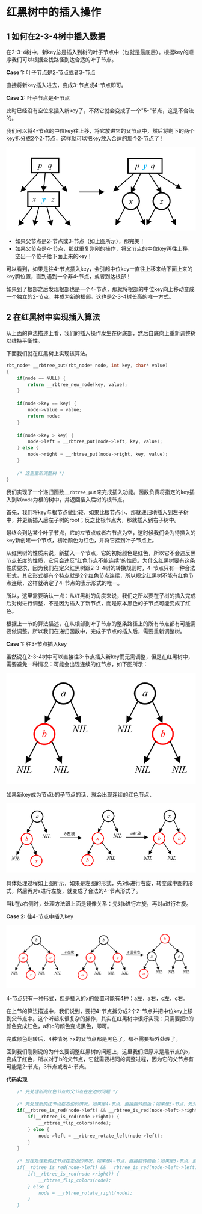 # 红黑树中的插入操作

## 1 如何在2-3-4树中插入数据

在2-3-4树中，新key总是插入到树的叶子节点中（也就是最底层）。根据key的顺序我们可以根据查找路径到达合适的叶子节点。

**Case 1:** 叶子节点是2-节点或者3-节点

直接将新key插入进去，变成3-节点或4-节点即可。

**Case 2:** 叶子节点是4-节点

此时已经没有空位来插入新key了，不然它就会变成了一个"5-"节点，这是不合法的。

我们可以将4-节点的中位key往上移，将它放进它的父节点中，然后将剩下的两个key拆分成2个2-节点，这样就可以把key放入合适的那个2-节点了！

![rbtree_insert_4node](https://raw.githubusercontent.com/shuxiaow/pictures/master/base_algos/234tree_insert_4node.png)

- 如果父节点是2-节点或3-节点（如上图所示），那完美！
- 如果父节点是4-节点，那就重复刚刚的操作，将父节点的中位key再往上移，空出一个位子给下面上来的key！

可以看到，如果是往4-节点插入key，会引起中位key一直往上移来给下面上来的key腾位置，直到遇到一个非4-节点，或者到达根部！

如果到了根部之后发现根部也是一个4-节点，那就将根部的中位key向上移动变成一个独立的2-节点，并成为新的根部。这也是2-3-4树长高的唯一方式。

## 2 在红黑树中实现插入算法

从上面的算法描述上看，我们的插入操作发生在树底部，然后自底向上重新调整树以维持平衡性。

下面我们就在红黑树上实现该算法。

```c
rbt_node* __rbtree_put(rbt_node* node, int key, char* value)
{
    if(node == NULL) {
        return __rbtree_new_node(key, value);
    }

    if(node->key == key) {
        node->value = value;
        return node;
    }

    if(node->key > key) {
        node->left = __rbtree_put(node->left, key, value);
    } else {
        node->right = __rbtree_put(node->right, key, value);
    }

    /* 这里重新调整树 */
}
```

我们实现了一个递归函数`__rbtree_put`来完成插入功能。函数负责将指定的key插入到以`node`为根的树中，并返回插入后树的根节点。

首先，我们将key与根节点做比较，如果比根节点小，那就递归地插入到左子树中，并更新插入后左子树的root；反之比根节点大，那就插入到右子树中。

最终会到达某个叶子节点，它的左节点或者右节点为空，这时候我们会为待插入的key新创建一个节点，初始颜色为红色，并将它挂到叶子节点上。

从红黑树的性质来说，新插入一个节点，它的初始颜色是红色，所以它不会违反黑节点长度的性质，它只会违反“红色节点不能连续”的性质。为什么红黑树要有这条性质要求，因为我们在定义红黑树跟2-3-4树的转换规则时，4-节点只有一种合法形式，其它形式都有个特点就是2个红色节点连续，所以规定红黑树不能有红色节点连续，这样就确定了4-节点的表示形式的唯一。

所以，这里需要确认一点：从红黑树的角度来说，我们之所以要在子树的插入完成后对树进行调整，不是因为插入了新节点，而是原本黑色的子节点可能变成了红色。

根据上一节的算法描述，在从根部到叶子节点的整条路径上的所有节点都有可能需要做调整。所以我们在递归函数中，完成子节点的插入后，需要重新调整树。

**Case 1:** 往3-节点插入key

虽然说在2-3-4树中可以直接往3-节点插入新key而无需调整，但是在红黑树中，需要避免一种情况：可能会出现连续的红节点，如下图所示：

![leaf_3node](https://raw.githubusercontent.com/shuxiaow/pictures/master/base_algos/leaf_3node.png)

如果新key成为节点`b`的子节点的话，就会出现连续的红色节点，

![rbtree_insert_3node](https://raw.githubusercontent.com/shuxiaow/pictures/master/base_algos/rbtree_insert_3node.png)

具体处理过程如上图所示，如果是左图的形式，先对`b`进行右旋，转变成中图的形式，然后再对`a`进行左旋，就变成了合法的4-节点形式了。

当b在a右侧时，处理方法跟上面是镜像关系：先对`b`进行左旋，再对`a`进行右旋。

**Case 2:** 往4-节点中插入key

![rbtree_insert_4node](https://raw.githubusercontent.com/shuxiaow/pictures/master/base_algos/rbtree_insert_4node.png)

4-节点只有一种形式，但是插入的x的位置可能有4种：a左，a右，c左，c右。

在上节的算法描述中，我们说到，要把4-节点拆分成2个2-节点并把中位key上移到父节点中。这个听起来很复杂的操作，其实在红黑树中很好实现：只需要把b的颜色变成红色，a和c的颜色变成黑色，即可。

完成颜色翻转后，4种情况下`x`的父节点都是黑色了，都不需要额外处理了。

回到我们刚刚说的为什么要调整红黑树的问题上，这里我们把原来是黑节点的`b`，变成了红色，所以对于b的父节点，它就需要相同的调整过程，因为它的父节点有可能是2-节点，3节点或者4-节点。

**代码实现**

```c
    /* 先处理新的红色节点的父节点在左边的问题 */

    /* 先处理新的红节点在右边的情况，如果是4-节点，直接翻转颜色；如果是3-节点，先对它的父节点左旋 */
    if(__rbtree_is_red(node->left) && __rbtree_is_red(node->left->right)) {
        if(__rbtree_is_red(node->right)) {
            __rbtree_flip_colors(node);
        } else {
            node->left = __rbtree_rotate_left(node->left);
        }
    }

    /* 现在处理新的红节点在左边的情况，如果是4-节点，直接翻转颜色；如果是3-节点，直接对
    if(__rbtree_is_red(node->left) && __rbtree_is_red(node->left->left)) {
        if(__rbtree_is_red(node->right)) {
            __rbtree_flip_colors(node);
        } else {
            node = __rbtree_rotate_right(node);
        }
    }


```
